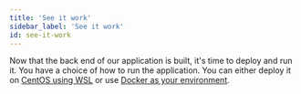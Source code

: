```yaml
---
title: 'See it work'
sidebar_label: 'See it work'
id: see-it-work
---
```


Now that the back end of our application is built, it's time to deploy and run it. You have a choice of how to run the application. You can either deploy it on [CentOS using WSL](/getting-started/go-to-the-next-level/run-the-application-wsl/) or use [Docker as your environment](/getting-started/go-to-the-next-level/run-the-application-docker/). 


